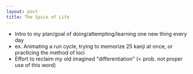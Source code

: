 ```yaml
---
layout: post
title: The Spice of Life
---
```


- Intro to my plan/goal of doing/attempting/learning one new thing every day
- ex. Animating a run cycle, trying to memorize 25 kanji at once, or practicing the method of loci
- Effort to reclaim my old imagined "differentiation" (< prob. not proper use of this word)
